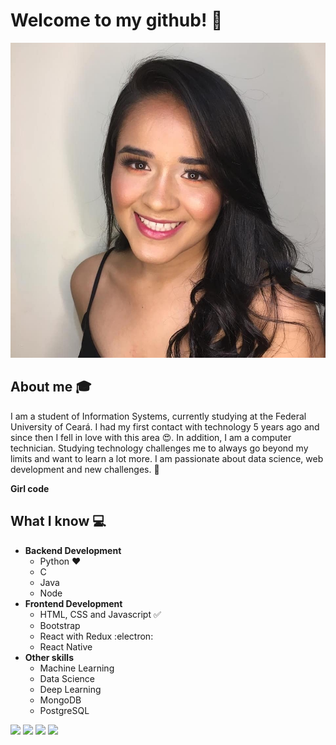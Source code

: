 
# Welcome to my github! 👋

<div align="center" width="50">
	<img src="https://github.com/kelyAna/kelyAna/blob/main/foto.jpg">
</div>

## About me :mortar_board:
I am a student of Information Systems, currently studying at the Federal University of Ceará. I had my first contact with technology 5 years ago and since then I fell in love with this area 😍. In addition, I am a computer technician. Studying technology challenges me to always go beyond my limits and want to learn a lot more. I am passionate about data science, web development and new challenges. 🧠 

**Girl code** 

## What I know :computer:
- **Backend Development**
	- Python ❤️
	- C
	- Java
  - Node
- **Frontend Development**
	- HTML, CSS and Javascript :white_check_mark:
	- Bootstrap
	- React with Redux :electron:
	- React Native
- **Other skills**
  - Machine Learning
  - Data Science
  - Deep Learning
  - MongoDB
  - PostgreSQL

[<img src="https://img.shields.io/badge/twitter-%231DA1F2.svg?&style=for-the-badge&logo=twitter&logoColor=white" />](https://twitter.com/Kely73206301) [<img src="https://img.shields.io/badge/medium-%2312100E.svg?&style=for-the-badge&logo=medium&logoColor=white" />]()  [<img src="https://img.shields.io/badge/linkedin-%230077B5.svg?&style=for-the-badge&logo=linkedin&logoColor=white" />](https://www.linkedin.com/in/ana-kely-lopes-3869bb18b/) [<img src = "https://img.shields.io/badge/instagram-%23E4405F.svg?&style=for-the-badge&logo=instagram&logoColor=white">](https://www.instagram.com/___anakely/)
